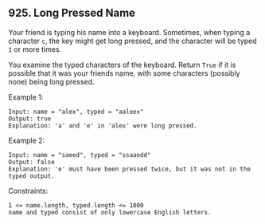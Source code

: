 ## 925. Long Pressed Name

Your friend is typing his name into a keyboard. Sometimes, when typing a character `c`, the key might get long pressed, and the character will be typed `1` or more times.

You examine the typed characters of the keyboard. Return `True` if it is possible that it was your friends name, with some characters (possibly none) being long pressed.

Example 1:

```
Input: name = "alex", typed = "aaleex"
Output: true
Explanation: 'a' and 'e' in 'alex' were long pressed.
```

Example 2:

```
Input: name = "saeed", typed = "ssaaedd"
Output: false
Explanation: 'e' must have been pressed twice, but it was not in the typed output.
```

Constraints:

```
1 <= name.length, typed.length <= 1000
name and typed consist of only lowercase English letters.
```
